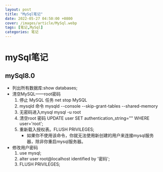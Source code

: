 ```yaml
---
layout: post
title: "MySql笔记"
date: 2022-05-27 04:50:00 +0800
cover: /images/article/MySql.webp
tags: [笔记,MySql]
categories: 笔记
---
```


# mySql笔记


## mySql8.0
* 列出所有数据库:show databases;
* 清空MySQL——root密码
    1. 停止 MySQL 任务 net stop MySQL
    1. mysqld 命令 mysqld --console --skip-grant-tables --shared-memory
    1. 无密码进入mysql mysql -u root
    1. 清空root 密码 UPDATE user SET authentication_string="" WHERE user='root';
    2. 重新载入授权表。FLUSH PRIVILEGES;
        * 如果你不使用该命令，你就无法使用新创建的用户来连接mysql服务器，除非你重启mysql服务器。
* 修改用户密码
  1. use mysql;
  4. alter user root@localhost identified by '密码';
  5. FLUSH PRIVILEGES;